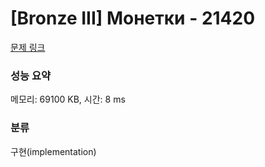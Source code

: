 # [Bronze III] Монетки - 21420 

[문제 링크](https://www.acmicpc.net/problem/21420) 

### 성능 요약

메모리: 69100 KB, 시간: 8 ms

### 분류

구현(implementation)

